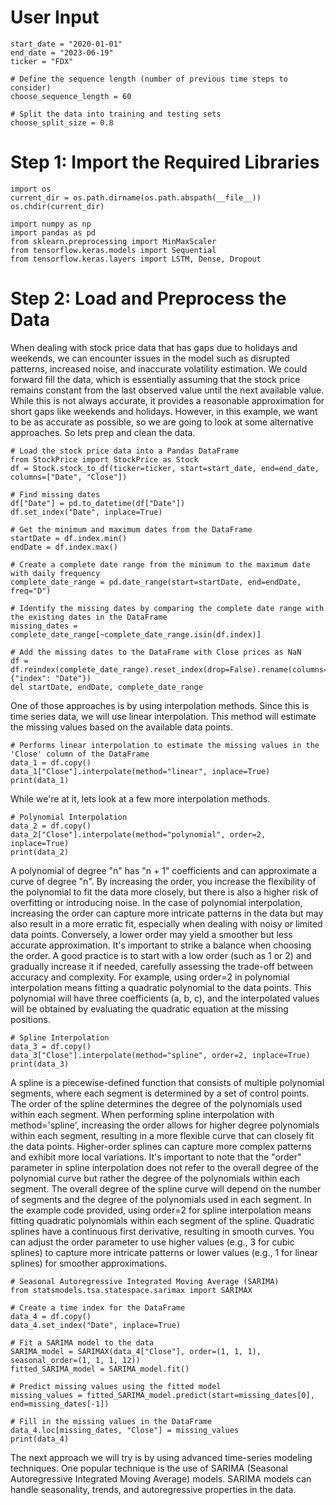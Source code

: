# User Input
```
start_date = "2020-01-01"
end_date = "2023-06-19"
ticker = "FDX" 

# Define the sequence length (number of previous time steps to consider)
choose_sequence_length = 60

# Split the data into training and testing sets
choose_split_size = 0.8
```
# Step 1: Import the Required Libraries 
```
import os
current_dir = os.path.dirname(os.path.abspath(__file__))
os.chdir(current_dir)

import numpy as np
import pandas as pd
from sklearn.preprocessing import MinMaxScaler
from tensorflow.keras.models import Sequential
from tensorflow.keras.layers import LSTM, Dense, Dropout

```
# Step 2: Load and Preprocess the Data
When dealing with stock price data that has gaps due to holidays and
weekends, we can encounter issues in the model such as disrupted patterns,
increased noise, and inaccurate volatility estimation. We could forward
fill the data, which is essentially assuming that the stock price remains
constant from the last observed value until the next available value.
While this is not always accurate, it provides a reasonable approximation
for short gaps like weekends and holidays. However, in this example, we
want to be as accurate as possible, so we are going to look at some
alternative approaches. So lets prep and clean the data.
```
# Load the stock price data into a Pandas DataFrame
from StockPrice import StockPrice as Stock
df = Stock.stock_to_df(ticker=ticker, start=start_date, end=end_date, columns=["Date", "Close"])
```



```
# Find missing dates
df["Date"] = pd.to_datetime(df["Date"])
df.set_index("Date", inplace=True)

# Get the minimum and maximum dates from the DataFrame
startDate = df.index.min()
endDate = df.index.max()

# Create a complete date range from the minimum to the maximum date with daily frequency
complete_date_range = pd.date_range(start=startDate, end=endDate, freq="D")

# Identify the missing dates by comparing the complete date range with the existing dates in the DataFrame
missing_dates = complete_date_range[~complete_date_range.isin(df.index)]

# Add the missing dates to the DataFrame with Close prices as NaN
df = df.reindex(complete_date_range).reset_index(drop=False).rename(columns={"index": "Date"})
del startDate, endDate, complete_date_range

```
One of those approaches is by using interpolation
methods. Since this is time series data, we will use linear interpolation.
This method will estimate the missing values based on the available data points.

```
# Performs linear interpolation to estimate the missing values in the 'Close' column of the DataFrame
data_1 = df.copy()
data_1["Close"].interpolate(method="linear", inplace=True)
print(data_1)
```

While we're at it, lets look at a few more interpolation methods.
```
# Polynomial Interpolation
data_2 = df.copy()
data_2["Close"].interpolate(method="polynomial", order=2, inplace=True)
print(data_2)
```
A polynomial of degree "n" has "n + 1" coefficients and can approximate a
curve of degree "n". By increasing the order, you increase the flexibility
of the polynomial to fit the data more closely, but there is also a higher
risk of overfitting or introducing noise.  In the case of polynomial
interpolation, increasing the order can capture more intricate patterns in
the data but may also result in a more erratic fit, especially when
dealing with noisy or limited data points. Conversely, a lower order may
yield a smoother but less accurate approximation.  It's important to
strike a balance when choosing the order. A good practice is to start with
a low order (such as 1 or 2) and gradually increase it if needed,
carefully assessing the trade-off between accuracy and complexity.  For
example, using order=2 in polynomial interpolation means fitting a
quadratic polynomial to the data points. This polynomial will have three
coefficients (a, b, c), and the interpolated values will be obtained by
evaluating the quadratic equation at the missing positions.

```
# Spline Interpolation
data_3 = df.copy()
data_3["Close"].interpolate(method="spline", order=2, inplace=True)
print(data_3)
```
A spline is a piecewise-defined function that consists of multiple
polynomial segments, where each segment is determined by a set of control
points. The order of the spline determines the degree of the polynomials
used within each segment.  When performing spline interpolation with
method='spline', increasing the order allows for higher degree polynomials
within each segment, resulting in a more flexible curve that can closely
fit the data points. Higher-order splines can capture more complex
patterns and exhibit more local variations.  It's important to note that
the "order" parameter in spline interpolation does not refer to the
overall degree of the polynomial curve but rather the degree of the
polynomials within each segment. The overall degree of the spline curve
will depend on the number of segments and the degree of the polynomials
used in each segment.  In the example code provided, using order=2 for
spline interpolation means fitting quadratic polynomials within each
segment of the spline. Quadratic splines have a continuous first
derivative, resulting in smooth curves. You can adjust the order parameter
to use higher values (e.g., 3 for cubic splines) to capture more intricate
patterns or lower values (e.g., 1 for linear splines) for smoother
approximations.
```
# Seasonal Autoregressive Integrated Moving Average (SARIMA)
from statsmodels.tsa.statespace.sarimax import SARIMAX

# Create a time index for the DataFrame
data_4 = df.copy()
data_4.set_index("Date", inplace=True)

# Fit a SARIMA model to the data
SARIMA_model = SARIMAX(data_4["Close"], order=(1, 1, 1), seasonal_order=(1, 1, 1, 12))
fitted_SARIMA_model = SARIMA_model.fit()

# Predict missing values using the fitted model
missing_values = fitted_SARIMA_model.predict(start=missing_dates[0], end=missing_dates[-1])

# Fill in the missing values in the DataFrame
data_4.loc[missing_dates, "Close"] = missing_values
print(data_4)

```
The next approach we will try is by using advanced time-series modeling
techniques. One popular technique is the use of SARIMA (Seasonal
Autoregressive Integrated Moving Average) models. SARIMA models can handle
seasonality, trends, and autoregressive properties in the data.
